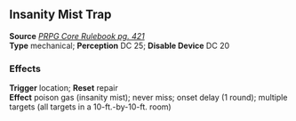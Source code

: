 ## Insanity Mist Trap

**Source** [_PRPG Core Rulebook pg. 421_](http://paizo.com/pathfinderRPG/v5748btpy88yj)  
**Type** mechanical; **Perception** DC 25; **Disable Device** DC 20

### Effects

**Trigger** location; **Reset** repair  
**Effect** poison gas (insanity mist); never miss; onset delay (1 round); multiple targets (all targets in a 10-ft.-by-10-ft. room)  
